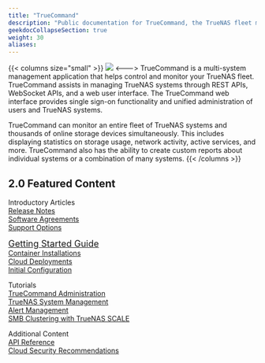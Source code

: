 ```yaml
---
title: "TrueCommand"
description: "Public documentation for TrueCommand, the TrueNAS fleet monitoring and managing application."
geekdocCollapseSection: true
weight: 30
aliases:
---
```

<style>
div.gdoc-page__header {display: none;}
div.docs-read_mod {display: none;}
h1 {display:none;}
</style>

{{< columns size="small" >}}
<img src="/images/truecommand-logo-full-color-rgb.png"/>
<--->
TrueCommand is a multi-system management application that helps control and monitor your TrueNAS fleet.
TrueCommand assists in managing TrueNAS systems through REST APIs, WebSocket APIs, and a web user interface.
The TrueCommand web interface provides single sign-on functionality and unified administration of users and TrueNAS systems.

TrueCommand can monitor an entire fleet of TrueNAS systems and thousands of online storage devices simultaneously.
This includes displaying statistics on storage usage, network activity, active services, and more.
TrueCommand also has the ability to create custom reports about individual systems or a combination of many systems.
{{< /columns >}}

## 2.0 Featured Content

<div class="docs-sections">
  <p>
	Introductory Articles
	<br><a href="/truecommand/tcreleasenotes/">Release Notes</a>
	<br><a href="/truecommand/notices/">Software Agreements</a>
	<br><a href="/truecommand/introduction/support/">Support Options</a>
  </p>
  <p>
	<a href="/truecommand/tcgettingstarted/" style="font-size:18px;">Getting Started Guide</a>
	<br><a href="/truecommand/tcgettingstarted/install/installtcdocker/">Container Installations</a>
	<br><a href="/truecommand/tcgettingstarted/install/installtccloud/">Cloud Deployments</a>
	<br><a href="/truecommand/tcgettingstarted/initialconfig/">Initial Configuration</a>
  </p>
  <p>
	Tutorials
	<br><a href="/truecommand/administration/">TrueCommand Administration</a>
	<br><a href="/truecommand/systemmanagement/">TrueNAS System Management</a>
	<br><a href="/truecommand/alerts/">Alert Management</a>
	<br><a href="/solutions/integrations/smbclustering/">SMB Clustering with TrueNAS SCALE</a>
  </p>
  <p>
	Additional Content 
	<br><a href="/truecommand/api/">API Reference</a>
	<br><a href="/truecommand/recommendations/tccloudsecurity/">Cloud Security Recommendations</a>
  </p>
</div>